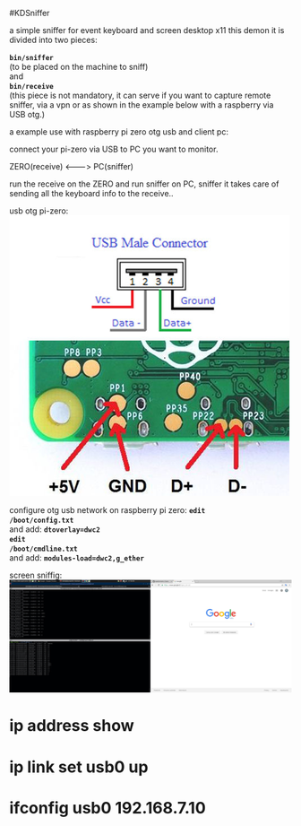#KDSniffer

a simple sniffer for event keyboard and screen desktop x11
this demon it is divided into two pieces:

<code><b>bin/sniffer</b> </code><br>
(to be placed on the machine to sniff)
<br> 
and 
<br>
<code><b>bin/receive</b> </code><br>
(this piece is not mandatory, it can serve if you want to capture remote sniffer,
via a vpn or as shown in the example below with a raspberry via USB otg.)

a example use with raspberry pi zero otg usb and client pc:

connect your pi-zero via USB to PC you want to monitor. 

ZERO(receive) <---> PC(sniffer)

run the receive on the ZERO and run sniffer on PC, sniffer it takes care of sending all the keyboard info to the receive..

usb otg pi-zero:<br>
<img src="1.jpg"/><br>

configure otg usb network on raspberry pi zero:
<code><b>edit /boot/config.txt</b></code><br>
and add:
<code><b>dtoverlay=dwc2</b></code><br>
<code><b>edit /boot/cmdline.txt</b></code><br>
and add:
<code><b>modules-load=dwc2,g_ether</b></code><br>

screen sniffig:<br>
<img src="2.jpg"/><br>

# ip address show
# ip link set usb0 up

# ifconfig usb0 192.168.7.10
